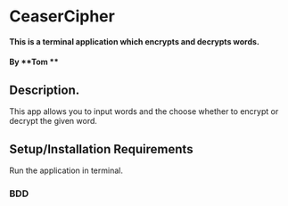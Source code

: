 # CeaserCipher

#### This is a terminal application which encrypts and decrypts words.

#### By **Tom **

## Description.

This app allows you to input words and the choose whether to encrypt or decrypt the given word.

## Setup/Installation Requirements

Run the application in terminal.

### BDD
